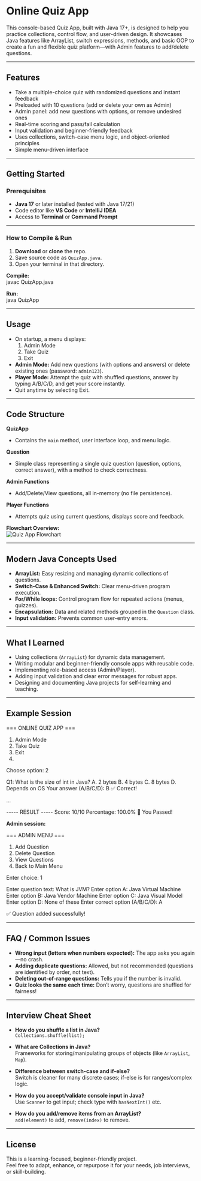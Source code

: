 # Online Quiz App

This console-based Quiz App, built with Java 17+, is designed to help you practice collections, control flow, and user-driven design. It showcases Java features like ArrayList, switch expressions, methods, and basic OOP to create a fun and flexible quiz platform—with Admin features to add/delete questions.

---

## Features

- Take a multiple-choice quiz with randomized questions and instant feedback
- Preloaded with 10 questions (add or delete your own as Admin)
- Admin panel: add new questions with options, or remove undesired ones
- Real-time scoring and pass/fail calculation
- Input validation and beginner-friendly feedback
- Uses collections, switch-case menu logic, and object-oriented principles
- Simple menu-driven interface

---

## Getting Started

### Prerequisites

- **Java 17** or later installed (tested with Java 17/21)
- Code editor like **VS Code** or **IntelliJ IDEA**
- Access to **Terminal** or **Command Prompt**

---

### How to Compile & Run

1. **Download** or **clone** the repo.  
2. Save source code as `QuizApp.java`.  
3. Open your terminal in that directory.

**Compile:**  
javac QuizApp.java


**Run:**  
java QuizApp


---

## Usage

- On startup, a menu displays:  
  1. Admin Mode  
  2. Take Quiz  
  3. Exit  
- **Admin Mode:** Add new questions (with options and answers) or delete existing ones (password: `admin123`).  
- **Player Mode:** Attempt the quiz with shuffled questions, answer by typing A/B/C/D, and get your score instantly.  
- Quit anytime by selecting Exit.

---

## Code Structure

**QuizApp**  
- Contains the `main` method, user interface loop, and menu logic.

**Question**  
- Simple class representing a single quiz question (question, options, correct answer), with a method to check correctness.

**Admin Functions**  
- Add/Delete/View questions, all in-memory (no file persistence).

**Player Functions**  
- Attempts quiz using current questions, displays score and feedback.

**Flowchart Overview:**  
![Quiz App Flowchart](<img width="1024" height="1536" alt="Flow chart Of Quiz App" src="https://github.com/user-attachments/assets/da24b915-5dc2-439b-9a16-8197b50bbc93" />
)

---

## Modern Java Concepts Used

- **ArrayList:** Easy resizing and managing dynamic collections of questions.  
- **Switch-Case & Enhanced Switch:** Clear menu-driven program execution.  
- **For/While loops:** Control program flow for repeated actions (menus, quizzes).  
- **Encapsulation:** Data and related methods grouped in the `Question` class.  
- **Input validation:** Prevents common user-entry errors.

---

## What I Learned

- Using collections (`ArrayList`) for dynamic data management.  
- Writing modular and beginner-friendly console apps with reusable code.  
- Implementing role-based access (Admin/Player).  
- Adding input validation and clear error messages for robust apps.  
- Designing and documenting Java projects for self-learning and teaching.

---

## Example Session

=== ONLINE QUIZ APP ===

1. Admin Mode
2. Take Quiz
3. Exit
4. 
Choose option: 2

Q1: What is the size of int in Java?
A. 2 bytes
B. 4 bytes
C. 8 bytes
D. Depends on OS
Your answer (A/B/C/D): B
✅ Correct!

...

----- RESULT -----
Score: 10/10
Percentage: 100.0%
🎉 You Passed!


**Admin session:**  

=== ADMIN MENU ===

1. Add Question
2. Delete Question
3. View Questions
4. Back to Main Menu
   
Enter choice: 1

Enter question text: What is JVM?
Enter option A: Java Virtual Machine
Enter option B: Java Vendor Machine
Enter option C: Java Visual Model
Enter option D: None of these
Enter correct option (A/B/C/D): A

✅ Question added successfully!


---

## FAQ / Common Issues

- **Wrong input (letters when numbers expected):** The app asks you again—no crash.  
- **Adding duplicate questions:** Allowed, but not recommended (questions are identified by order, not text).  
- **Deleting out-of-range questions:** Tells you if the number is invalid.  
- **Quiz looks the same each time:** Don’t worry, questions are shuffled for fairness!

---

## Interview Cheat Sheet

- **How do you shuffle a list in Java?**  
  `Collections.shuffle(list);`

- **What are Collections in Java?**  
  Frameworks for storing/manipulating groups of objects (like `ArrayList`, `Map`).

- **Difference between switch-case and if-else?**  
  Switch is cleaner for many discrete cases; if-else is for ranges/complex logic.

- **How do you accept/validate console input in Java?**  
  Use `Scanner` to get input; check type with `hasNextInt()` etc.

- **How do you add/remove items from an ArrayList?**  
  `add(element)` to add, `remove(index)` to remove.

---

## License

This is a learning-focused, beginner-friendly project.  
Feel free to adapt, enhance, or repurpose it for your needs, job interviews, or skill-building.
